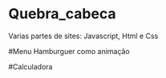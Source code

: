 # Quebra_cabeca
 Varias partes de sites: Javascript, Html e Css
 
 #Menu Hamburguer como animação
 
 #Calculadora
